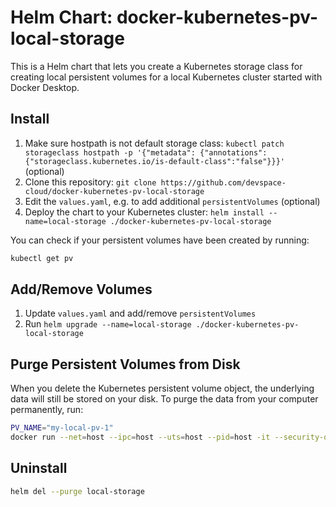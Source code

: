# Helm Chart: docker-kubernetes-pv-local-storage
This is a Helm chart that lets you create a Kubernetes storage class for creating local persistent volumes for a local Kubernetes cluster started with Docker Desktop.

## Install
1. Make sure hostpath is not default storage class: `kubectl patch storageclass hostpath -p '{"metadata": {"annotations":{"storageclass.kubernetes.io/is-default-class":"false"}}}'` (optional)
2. Clone this repository: `git clone https://github.com/devspace-cloud/docker-kubernetes-pv-local-storage`
3. Edit the `values.yaml`, e.g. to add additional `persistentVolumes` (optional)
4. Deploy the chart to your Kubernetes cluster: `helm install --name=local-storage ./docker-kubernetes-pv-local-storage`

You can check if your persistent volumes have been created by running:
```bash
kubectl get pv
```

## Add/Remove Volumes
1. Update `values.yaml` and add/remove `persistentVolumes`
2. Run `helm upgrade --name=local-storage ./docker-kubernetes-pv-local-storage`

## Purge Persistent Volumes from Disk
When you delete the Kubernetes persistent volume object, the underlying data will still be stored on your disk. To purge the data from your computer permanently, run:
```bash
PV_NAME="my-local-pv-1"
docker run --net=host --ipc=host --uts=host --pid=host -it --security-opt=seccomp=unconfined --privileged --rm -v /:/docker-vm alpine /bin/sh -c "rm -r /docker-vm/var/lib/docker/k8s-local-storage/$PV_NAME"
```

## Uninstall
```bash
helm del --purge local-storage
```